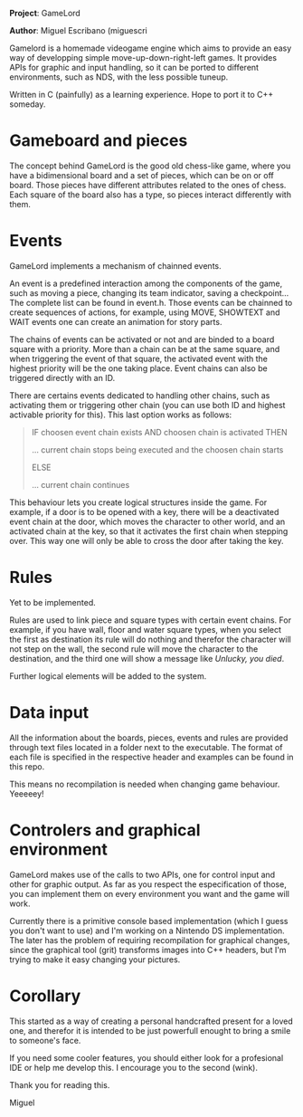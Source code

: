 **Project**: GameLord

**Author**: Miguel Escribano (miguescri

Gamelord is a homemade videogame engine which aims to provide an easy way of developping simple move-up-down-right-left games. It provides APIs for graphic and input handling, so it can be ported to different environments, such as NDS, with the less possible tuneup.

Written in C (painfully) as a learning experience. Hope to port it to C++ someday.


# Gameboard and pieces
The concept behind GameLord is the good old chess-like game, where you have a bidimensional board and a set of pieces, which can be on or off board. Those pieces have different attributes related to the ones of chess. Each square of the board also has a type, so pieces interact differently with them.

# Events
GameLord implements a mechanism of chainned events.

An event is a predefined interaction among the components of the game, such as moving a piece, changing its team indicator, saving a checkpoint... The complete list can be found in event.h. Those events can be chainned to create sequences of actions, for example, using MOVE, SHOWTEXT and WAIT events one can create an animation for story parts.

The chains of events can be activated or not and are binded to a board square with a priority. More than a chain can be at the same square, and when triggering the event of that square, the activated event with the highest priority will be the one taking place. Event chains can also be triggered directly with an ID.

There are certains events dedicated to handling other chains, such as activating them or triggering other chain (you can use both ID and highest activable priority for this). This last option works as follows:

>IF choosen event chain exists AND choosen chain is activated THEN
>
>... current chain stops being executed and the choosen chain starts
>
>ELSE
>
>... current chain continues

This behaviour lets you create logical structures inside the game. For example, if a door is to be opened with a key, there will be a deactivated event chain at the door, which moves the character to other world, and an activated chain at the key, so that it activates the first chain when stepping over. This way one will only be able to cross the door after taking the key.


# Rules
Yet to be implemented.

Rules are used to link piece and square types with certain event chains. For example, if you have wall, floor and water square types, when you select the first as destination its rule will do nothing and therefor the character will not step on the wall, the second rule will move the character to the destination, and the third one will show a message like *Unlucky, you died*.

Further logical elements will be added to the system.


# Data input
All the information about the boards, pieces, events and rules are provided through text files located in a folder next to the executable. The format of each file is specified in the respective header and examples can be found in this repo.

This means no recompilation is needed when changing game behaviour. Yeeeeey!


# Controlers and graphical environment
GameLord makes use of the calls to two APIs, one for control input and other for graphic output. As far as you respect the especification of those, you can implement them on every environment you want and the game will work.

Currently there is a primitive console based implementation (which I guess you don't want to use) and I'm working on a Nintendo DS implementation. The later has the problem of requiring recompilation for graphical changes, since the graphical tool (grit) transforms images into C++ headers, but I'm trying to make it easy changing your pictures.


# Corollary
This started as a way of creating a personal handcrafted present for a loved one, and therefor it is intended to be just powerfull enought to bring a smile to someone's face.

If you need some cooler features, you should either look for a profesional IDE or help me develop this. I encourage you to the second (wink).

Thank you for reading this.


Miguel


